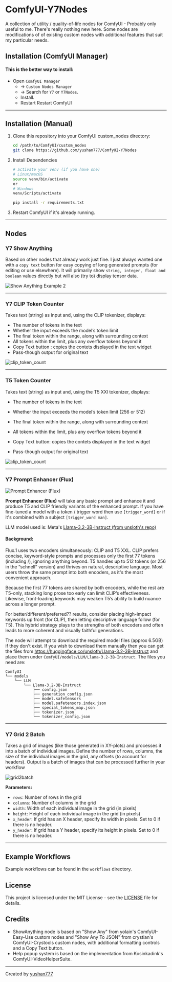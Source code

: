 # ComfyUI-Y7Nodes

A collection of utility / quality-of-life nodes for ComfyUI - Probably only useful to me.  There's really nothing new here. Some nodes are modifications of of existing custom nodes with additional features that suit my particular needs.

## Installation (ComfyUI Manager)

 #### This is the better way to install: 
 - Open `ComfyUI Manager` 
   - → `Custom Nodes Manager` 
   - → Search for `Y7` or `Y7Nodes`. 
   - Install. 
   - Restart Restart ComfyUI

------

## Installation (Manual)

1. Clone this repository into your ComfyUI custom_nodes directory:
   ```bash
   cd /path/to/ComfyUI/custom_nodes
   git clone https://github.com/yushan777/ComfyUI-Y7Nodes
   
   ```

2. Install Dependencies
   ```bash
   # activate your venv (if you have one)
   # Linux/macOS
   source venv/bin/activate
   or 
   # Windows
   venv/Scripts/activate
   
   pip install -r requirements.txt   
   ```

3. Restart ComfyUI if it's already running.

------

## Nodes

### Y7 Show Anything

Based on other nodes that already work just fine.  I just always wanted one with a `copy text` button for easy copying of long generated prompts (for editing or use elsewhere). It will primarily show `string, integer, float and boolean` values directly but will also (try to) display tensor data. 


![Show Anything Example 2 ](assets/show_anything.jpg)

---

### Y7 CLIP Token Counter

Takes text (string) as input and, using the CLIP tokenizer, displays:
- The number of tokens in the text  
- Whether the input exceeds the model’s token limit  
- The final token within the range, along with surrounding context  
- All tokens within the limit, plus any overflow tokens beyond it
- Copy Text button : copies the contets displayed in the text widget
- Pass-though output for original text

![clip_token_count](assets/clip_token_count.jpg)

------

### T5 Token Counter

Takes text (string) as input and, using the T5 XXl tokenizer, displays:

- The number of tokens in the text  

- Whether the input exceeds the model’s token limit  (256 or 512)

- The final token within the range, along with surrounding context  

- All tokens within the limit, plus any overflow tokens beyond it

- Copy Text button: copies the contets displayed in the text widget

- Pass-though output for original text

![clip_token_count](assets/t5_token_count.jpg)

------
### Y7 Prompt Enhancer (Flux)

![Prompt Enhancer (Flux) ](assets/prompt_enhancer.jpg)

**Prompt Enhancer (Flux)** will take any basic prompt and enhance it and produce T5 and CLIP friendly variants of the enhanced prompt. If you have fine-tuned a model with a token / trigger word then use `[trigger_word]` or if it's combined with a subject `[trigger_word man]`.

LLM model used is: Meta's [Llama-3.2-3B-Instruct (from unsloth's repo)](https://huggingface.co/unsloth/Llama-3.2-3B-Instruct)

#### Background: 

Flux.1 uses two encoders simultaneously: CLIP and T5 XXL. CLIP prefers concise, keyword-style prompts and processes only the first 77 tokens (including <bos>/<eos>), ignoring anything beyond. T5 handles up to 512 tokens (or 256 in the “schnell” version) and thrives on natural, descriptive language. Most users throw the same prompt into both encoders, as it's the most convenient approach.

Because the first 77 tokens are shared by both encoders, while the rest are T5-only, stacking long prose too early can limit CLIP’s effectiveness. Likewise, front-loading keywords may weaken T5’s ability to build nuance across a longer prompt.

For better/different/preferred?? results, consider placing high-impact keywords up front (for CLIP), then letting descriptive language follow (for T5). This hybrid strategy plays to the strengths of both encoders and often leads to more coherent and visually faithful generations.

The node will attempt to download the required model files (approx 6.5GB) if they don't exist.  If you wish to download them manually then you can get the files from https://huggingface.co/unsloth/Llama-3.2-3B-Instruct and place them under `ComfyUI/models/LLM/Llama-3.2-3B-Instruct`. The files you need are:

```
ComfyUI
└── models
    └── LLM
        └── Llama-3.2-3B-Instruct
            ├── config.json
            ├── generation_config.json
            ├── model.safetensors
            ├── model.safetensors.index.json
            ├── special_tokens_map.json
            ├── tokenizer.json
            └── tokenizer_config.json
```




------


### Y7 Grid 2 Batch

Takes a grid of images (like those generated in XY-plots) and processes it into a batch of individual images.  Define the number of rows, columns, the size of the individual images in the grid, any offsets (to account for headers). Output is a batch of images that can be processed further in your workflow

![grid2batch](assets/grid2batch.jpg)

**Parameters:**

- `rows`: Number of rows in the grid
- `columns`: Number of columns in the grid
- `width`: Width of each individual image in the grid (in pixels)
- `height`: Height of each individual image in the grid (in pixels)
- `x_header`: If grid has an X header, specify its width in pixels. Set to 0 if there is no header.
- `y_header`: If grid has a Y header, specify its height in pixels. Set to 0 if there is no header.


---

## Example Workflows

Example workflows can be found in the `workflows` directory. 

## License

This project is licensed under the MIT License - see the [LICENSE](LICENSE) file for details.

## Credits

- ShowAnything node is based on "Show Any" from yolain's ComfyUI-Easy-Use custom nodes and "Show Any To JSON" from crystian's ComfyUI-Crystools custom nodes, with additional formatting controls and a Copy Text button.
- Help popup system is based on the implementation from Kosinkadink's ComfyUI-VideoHelperSuite.

---

Created by [yushan777](https://github.com/yushan777)
